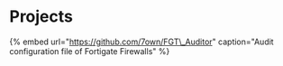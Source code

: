 # Projects

{% embed url="https://github.com/7own/FGT\_Auditor" caption="Audit configuration file of Fortigate Firewalls" %}



